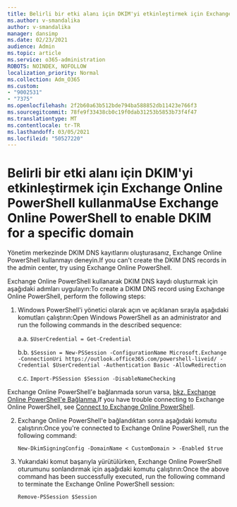 ```yaml
---
title: Belirli bir etki alanı için DKIM'yi etkinleştirmek için Exchange Online PowerShell kullanma
ms.author: v-smandalika
author: v-smandalika
manager: dansimp
ms.date: 02/23/2021
audience: Admin
ms.topic: article
ms.service: o365-administration
ROBOTS: NOINDEX, NOFOLLOW
localization_priority: Normal
ms.collection: Adm_O365
ms.custom:
- "9002531"
- "7375"
ms.openlocfilehash: 2f2b60a63b512bde794ba588852db11423e766f3
ms.sourcegitcommit: 78fe9f33438cb0c19f0dab31253b5853b73f4f47
ms.translationtype: MT
ms.contentlocale: tr-TR
ms.lasthandoff: 03/05/2021
ms.locfileid: "50527220"
---
```

# <a name="use-exchange-online-powershell-to-enable-dkim-for-a-specific-domain"></a><span data-ttu-id="e7770-102">Belirli bir etki alanı için DKIM'yi etkinleştirmek için Exchange Online PowerShell kullanma</span><span class="sxs-lookup"><span data-stu-id="e7770-102">Use Exchange Online PowerShell to enable DKIM for a specific domain</span></span>

<span data-ttu-id="e7770-103">Yönetim merkezinde DKIM DNS kayıtlarını oluşturasanız, Exchange Online PowerShell kullanmayı deneyin.</span><span class="sxs-lookup"><span data-stu-id="e7770-103">If you can't create the DKIM DNS records in the admin center, try using Exchange Online PowerShell.</span></span> 

<span data-ttu-id="e7770-104">Exchange Online PowerShell kullanarak DKIM DNS kaydı oluşturmak için aşağıdaki adımları uygulayın:</span><span class="sxs-lookup"><span data-stu-id="e7770-104">To create a DKIM DNS record using Exchange Online PowerShell, perform the following steps:</span></span>

1. <span data-ttu-id="e7770-105">Windows PowerShell'i yönetici olarak açın ve açıklanan sırayla aşağıdaki komutları çalıştırın:</span><span class="sxs-lookup"><span data-stu-id="e7770-105">Open Windows PowerShell as an administrator and run the following commands in the described sequence:</span></span>

    <span data-ttu-id="e7770-106">a.</span><span class="sxs-lookup"><span data-stu-id="e7770-106">a.</span></span> `$UserCredential = Get-Credential`

    <span data-ttu-id="e7770-107">b.</span><span class="sxs-lookup"><span data-stu-id="e7770-107">b.</span></span> `$Session = New-PSSession -ConfigurationName Microsoft.Exchange -ConnectionUri https://outlook.office365.com/powershell-liveid/ -Credential $UserCredential -Authentication Basic -AllowRedirection`

    <span data-ttu-id="e7770-108">c.</span><span class="sxs-lookup"><span data-stu-id="e7770-108">c.</span></span> `Import-PSSession $Session -DisableNameChecking`
    
<span data-ttu-id="e7770-109">Exchange Online PowerShell'e bağlanmada sorun varsa, [bkz. Exchange Online PowerShell'e Bağlanma.](https://docs.microsoft.com/powershell/exchange/connect-to-exchange-online-powershell)</span><span class="sxs-lookup"><span data-stu-id="e7770-109">If you have trouble connecting to Exchange Online PowerShell, see [Connect to Exchange Online PowerShell](https://docs.microsoft.com/powershell/exchange/connect-to-exchange-online-powershell).</span></span>

2. <span data-ttu-id="e7770-110">Exchange Online PowerShell'e bağlandıktan sonra aşağıdaki komutu çalıştırın:</span><span class="sxs-lookup"><span data-stu-id="e7770-110">Once you're connected to Exchange Online PowerShell, run the following command:</span></span>

    `New-DkimSigningConfig -DomainName < CustomDomain > -Enabled $true`

3. <span data-ttu-id="e7770-111">Yukarıdaki komut başarıyla yürütülürken, Exchange Online PowerShell oturumunu sonlandırmak için aşağıdaki komutu çalıştırın:</span><span class="sxs-lookup"><span data-stu-id="e7770-111">Once the above command has been successfully executed, run the following command to terminate the Exchange Online PowerShell session:</span></span>

    `Remove-PSSession $Session` 



